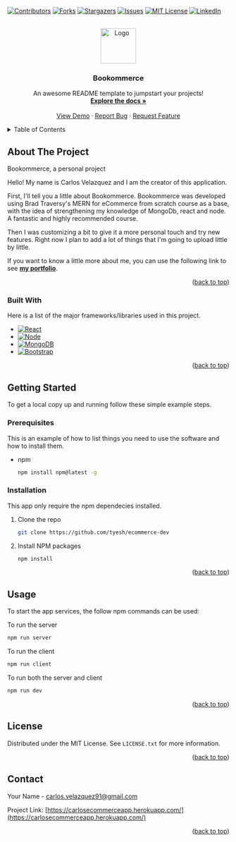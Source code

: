 <a name="readme-top"></a>
[![Contributors][contributors-shield]][contributors-url]
[![Forks][forks-shield]][forks-url]
[![Stargazers][stars-shield]][stars-url]
[![Issues][issues-shield]][issues-url]
[![MIT License][license-shield]][license-url]
[![LinkedIn][linkedin-shield]][linkedin-url]

<!-- PROJECT LOGO -->
<br />
<div align="center">
  <a href="https://github.com/tyesh/ecommerce-dev">
    <img src="https://upload.wikimedia.org/wikipedia/commons/a/a7/React-icon.svg" alt="Logo" width="80" height="80">
  </a>

  <h3 align="center">Bookommerce</h3>

  <p align="center">
    An awesome README template to jumpstart your projects!
    <br />
    <a href="https://github.com/tyesh/ecommerce-dev"><strong>Explore the docs »</strong></a>
    <br />
    <br />
    <a href="https://carlosecommerceapp.herokuapp.com/">View Demo</a>
    ·
    <a href="https://github.com/tyesh/ecommerce-dev/issues">Report Bug</a>
    ·
    <a href="https://github.com/tyesh/ecommerce-dev/issues">Request Feature</a>
  </p>
</div>

<!-- TABLE OF CONTENTS -->
<details>
  <summary>Table of Contents</summary>
  <ol>
    <li>
      <a href="#about-the-project">About The Project</a>
      <ul>
        <li><a href="#built-with">Built With</a></li>
      </ul>
    </li>
    <li>
      <a href="#getting-started">Getting Started</a>
      <ul>
        <li><a href="#prerequisites">Prerequisites</a></li>
        <li><a href="#installation">Installation</a></li>
      </ul>
    </li>
    <li><a href="#usage">Usage</a></li>
    <li><a href="#license">License</a></li>
    <li><a href="#contact">Contact</a></li>
  </ol>
</details>

<!-- ABOUT THE PROJECT -->
## About The Project

Bookommerce, a personal project

Hello! My name is Carlos Velazquez and I am the creator of this application.

First, I'll tell you a little about Bookommerce. Bookommerce was developed using Brad Traversy's MERN for eCommerce from scratch course as a base, with the idea of ​​strengthening my knowledge of MongoDb, react and node. A fantastic and highly recommended course.

Then I was customizing a bit to give it a more personal touch and try new features. Right now I plan to add a lot of things that I'm going to upload little by little.

If you want to know a little more about me, you can use the following link to see <a href="https://www.carlosportafolio.com/"><strong>my portfolio</strong></a>.

<p align="right">(<a href="#readme-top">back to top</a>)</p>

### Built With

Here is a list of the major frameworks/libraries used in this project.

* [![React][React.js]][React-url]
* [![Node][Node.js]][Node-url]
* [![MongoDB][MongoDB]][MongoDB-url]
* [![Bootstrap][Bootstrap.com]][Bootstrap-url]

<p align="right">(<a href="#readme-top">back to top</a>)</p>

<!-- GETTING STARTED -->
## Getting Started
To get a local copy up and running follow these simple example steps.

### Prerequisites

This is an example of how to list things you need to use the software and how to install them.
* npm
  ```sh
  npm install npm@latest -g
  ```

### Installation

This app only require the npm dependecies installed. 

1. Clone the repo
   ```sh
   git clone https://github.com/tyesh/ecommerce-dev
   ```
2. Install NPM packages
   ```sh
   npm install
   ```

<p align="right">(<a href="#readme-top">back to top</a>)</p>

<!-- USAGE EXAMPLES -->
## Usage

To start the app services, the follow npm commands can be used:

To run the server
   ```sh
   npm run server
   ```

To run the client
   ```sh
   npm run client
   ```

To run both the server and client
   ```sh
   npm run dev
   ```

<p align="right">(<a href="#readme-top">back to top</a>)</p>

<!-- LICENSE -->
## License

Distributed under the MIT License. See `LICENSE.txt` for more information.

<p align="right">(<a href="#readme-top">back to top</a>)</p>

<!-- CONTACT -->
## Contact

Your Name - carlos.velazquez91@gmail.com

Project Link: [https://carlosecommerceapp.herokuapp.com/](https://carlosecommerceapp.herokuapp.com/)

<p align="right">(<a href="#readme-top">back to top</a>)</p>

<!-- MARKDOWN LINKS & IMAGES -->
<!-- https://www.markdownguide.org/basic-syntax/#reference-style-links -->
[contributors-shield]: https://img.shields.io/github/contributors/tyesh/ecommerce-dev.svg?style=for-the-badge
[contributors-url]: https://github.com/tyesh/ecommerce-dev/graphs/contributors
[forks-shield]: https://img.shields.io/github/forks/tyesh/ecommerce-dev.svg?style=for-the-badge
[forks-url]: https://github.com/tyesh/ecommerce-dev/network/members
[stars-shield]: https://img.shields.io/github/stars/tyesh/ecommerce-dev.svg?style=for-the-badge
[stars-url]: https://github.com/tyesh/ecommerce-dev/stargazers
[issues-shield]: https://img.shields.io/github/issues/tyesh/ecommerce-dev.svg?style=for-the-badge
[issues-url]: https://github.com/tyesh/ecommerce-dev/issues
[license-shield]: https://img.shields.io/github/license/tyesh/ecommerce-dev.svg?style=for-the-badge
[license-url]: https://github.com/tyesh/ecommerce-dev/blob/master/LICENSE.txt
[linkedin-shield]: https://img.shields.io/badge/-LinkedIn-black.svg?style=for-the-badge&logo=linkedin&colorB=555
[linkedin-url]: https://www.linkedin.com/in/carlos-velazquez-94760694/
[product-screenshot]: images/screenshot.png
[Next.js]: https://img.shields.io/badge/next.js-000000?style=for-the-badge&logo=nextdotjs&logoColor=white
[Next-url]: https://nextjs.org/
[React.js]: https://img.shields.io/badge/React-20232A?style=for-the-badge&logo=react&logoColor=61DAFB
[React-url]: https://reactjs.org/
[Vue.js]: https://img.shields.io/badge/Vue.js-35495E?style=for-the-badge&logo=vuedotjs&logoColor=4FC08D
[Vue-url]: https://vuejs.org/
[Angular.io]: https://img.shields.io/badge/Angular-DD0031?style=for-the-badge&logo=angular&logoColor=white
[Angular-url]: https://angular.io/
[Svelte.dev]: https://img.shields.io/badge/Svelte-4A4A55?style=for-the-badge&logo=svelte&logoColor=FF3E00
[Svelte-url]: https://svelte.dev/
[Laravel.com]: https://img.shields.io/badge/Laravel-FF2D20?style=for-the-badge&logo=laravel&logoColor=white
[Laravel-url]: https://laravel.com
[Bootstrap.com]: https://img.shields.io/badge/Bootstrap-563D7C?style=for-the-badge&logo=bootstrap&logoColor=white
[Bootstrap-url]: https://getbootstrap.com
[Node.js]: https://img.shields.io/badge/Node.JS-2c3e50?style=for-the-badge&logo=nodedotjs&logoColor=white+
[Node-url]: https://nodejs.org/
[Bootstrap.com]: https://img.shields.io/badge/Bootstrap-563D7C?style=for-the-badge&logo=bootstrap&logoColor=white
[Bootstrap-url]: https://getbootstrap.com
[JQuery.com]: https://img.shields.io/badge/jQuery-0769AD?style=for-the-badge&logo=jquery&logoColor=white
[JQuery-url]: https://jquery.com 
[MongoDB]: https://img.shields.io/badge/MongoDB-27ae60?style=for-the-badge&logo=mongodb&logoColor=white
[MongoDB-url]: https://www.mongodb.com/
